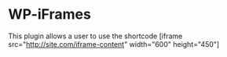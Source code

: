 # WP-iFrames

This plugin allows a user to use the shortcode [iframe src="http://site.com/iframe-content" width="600" height="450"]
